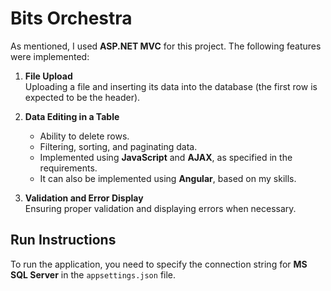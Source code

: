 # Bits Orchestra

As mentioned, I used **ASP.NET MVC** for this project. The following features were implemented:  

1. **File Upload**  
   Uploading a file and inserting its data into the database (the first row is expected to be the header).  

2. **Data Editing in a Table**  
   - Ability to delete rows.  
   - Filtering, sorting, and paginating data.  
   - Implemented using **JavaScript** and **AJAX**, as specified in the requirements.  
   - It can also be implemented using **Angular**, based on my skills.  

3. **Validation and Error Display**  
   Ensuring proper validation and displaying errors when necessary.  

## Run Instructions

To run the application, you need to specify the connection string for **MS SQL Server** in the `appsettings.json` file.
